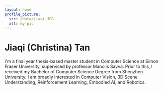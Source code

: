 ```yaml
---
layout: home
profile_picture:
  src: /data/jiaqi.JPG
  alt: my-pic
---
```


<h1>Jiaqi (Christina) Tan</h1>
<p>
I'm a final year thesis-based master student in Computer Science at <a herf="https://www.sfu.ca/">Simon Fraser University</a>, supervised by professor <a herf="https://msavva.github.io/">Manolis Savva</a>. Prior to this, I received my Bachelor of Computer Science Degree from <a herf="https://en.szu.edu.cn/">Shenzhen University</a>. I am broadly interested in Computer Vision, 3D Scene Understanding, Reinforcement Learning, Embodied AI, and Robotics.
</p>



